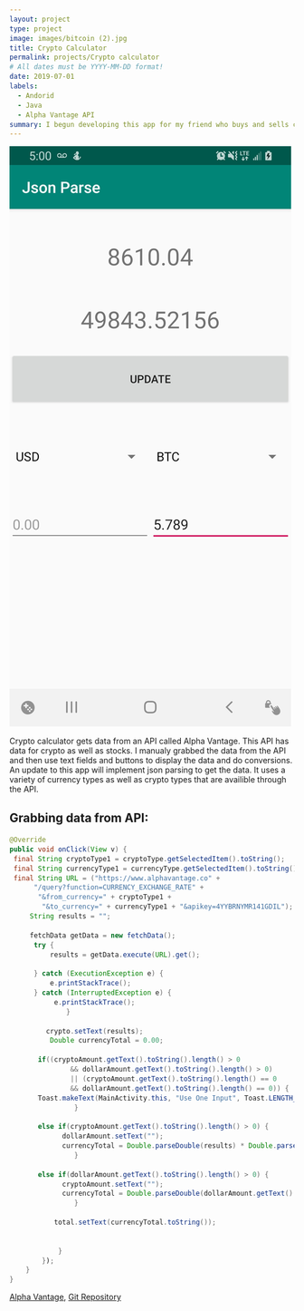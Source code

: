 ```yaml
---
layout: project
type: project
image: images/bitcoin (2).jpg
title: Crypto Calculator
permalink: projects/Crypto calculator
# All dates must be YYYY-MM-DD format!
date: 2019-07-01
labels:
  - Andorid
  - Java
  - Alpha Vantage API
summary: I begun developing this app for my friend who buys and sells cryto to people in Hawaii who dont have access to the exchanges. 
---
```


 <img class="" src="../images/cryptoPic1.jpg">


Crypto calculator gets data from an API called Alpha Vantage. This API has data for crypto as well as stocks. I manualy grabbed the data from the API and then use text fields and buttons to display the data and do conversions. An update to this app will implement json parsing to get the data. It uses a variety of currency types as well as crypto types that are availible through the API.

Grabbing data from API:
---

```java
@Override
public void onClick(View v) {
 final String cryptoType1 = cryptoType.getSelectedItem().toString();
 final String currencyType1 = currencyType.getSelectedItem().toString();
 final String URL = ("https://www.alphavantage.co" +
      "/query?function=CURRENCY_EXCHANGE_RATE" +
       "&from_currency=" + cryptoType1 +
        "&to_currency=" + currencyType1 + "&apikey=4YYBRNYMR141GDIL");
     String results = "";
                
     fetchData getData = new fetchData();           
      try {
          results = getData.execute(URL).get();
     
      } catch (ExecutionException e) {
          e.printStackTrace();
      } catch (InterruptedException e) {
           e.printStackTrace();
              }
                
         crypto.setText(results);
          Double currencyTotal = 0.00;
                
       if((cryptoAmount.getText().toString().length() > 0
               && dollarAmount.getText().toString().length() > 0)
               || (cryptoAmount.getText().toString().length() == 0
               && dollarAmount.getText().toString().length() == 0)) {
       Toast.makeText(MainActivity.this, "Use One Input", Toast.LENGTH_SHORT).show();
                }
                
       else if(cryptoAmount.getText().toString().length() > 0) {
             dollarAmount.setText("");
             currencyTotal = Double.parseDouble(results) * Double.parseDouble(cryptoAmount.getText().toString());
                }

       else if(dollarAmount.getText().toString().length() > 0) {
             cryptoAmount.setText("");
             currencyTotal = Double.parseDouble(dollarAmount.getText().toString()) / Double.parseDouble(results);
                }
                
           total.setText(currencyTotal.toString());
                
                
            }
        });
    }
}
```

[Alpha Vantage](https://www.alphavantage.co/), [Git Repository](https://github.com/derekasola/Crypto-Calculator)




